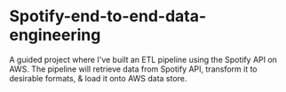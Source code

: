 # Spotify-end-to-end-data-engineering
A guided project where I've built an ETL pipeline using the Spotify API on AWS. The pipeline will retrieve data from Spotify API, transform it to desirable formats, &amp; load it onto AWS data store.
